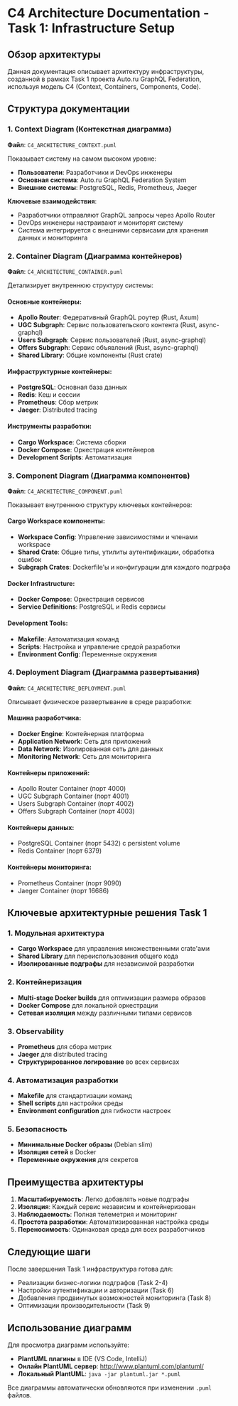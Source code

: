 # C4 Architecture Documentation - Task 1: Infrastructure Setup

## Обзор архитектуры

Данная документация описывает архитектуру инфраструктуры, созданной в рамках Task 1 проекта Auto.ru GraphQL Federation, используя модель C4 (Context, Containers, Components, Code).

## Структура документации

### 1. Context Diagram (Контекстная диаграмма)
**Файл**: `C4_ARCHITECTURE_CONTEXT.puml`

Показывает систему на самом высоком уровне:
- **Пользователи**: Разработчики и DevOps инженеры
- **Основная система**: Auto.ru GraphQL Federation System
- **Внешние системы**: PostgreSQL, Redis, Prometheus, Jaeger

**Ключевые взаимодействия**:
- Разработчики отправляют GraphQL запросы через Apollo Router
- DevOps инженеры настраивают и мониторят систему
- Система интегрируется с внешними сервисами для хранения данных и мониторинга

### 2. Container Diagram (Диаграмма контейнеров)
**Файл**: `C4_ARCHITECTURE_CONTAINER.puml`

Детализирует внутреннюю структуру системы:

#### Основные контейнеры:
- **Apollo Router**: Федеративный GraphQL роутер (Rust, Axum)
- **UGC Subgraph**: Сервис пользовательского контента (Rust, async-graphql)
- **Users Subgraph**: Сервис пользователей (Rust, async-graphql)
- **Offers Subgraph**: Сервис объявлений (Rust, async-graphql)
- **Shared Library**: Общие компоненты (Rust crate)

#### Инфраструктурные контейнеры:
- **PostgreSQL**: Основная база данных
- **Redis**: Кеш и сессии
- **Prometheus**: Сбор метрик
- **Jaeger**: Distributed tracing

#### Инструменты разработки:
- **Cargo Workspace**: Система сборки
- **Docker Compose**: Оркестрация контейнеров
- **Development Scripts**: Автоматизация

### 3. Component Diagram (Диаграмма компонентов)
**Файл**: `C4_ARCHITECTURE_COMPONENT.puml`

Показывает внутреннюю структуру ключевых контейнеров:

#### Cargo Workspace компоненты:
- **Workspace Config**: Управление зависимостями и членами workspace
- **Shared Crate**: Общие типы, утилиты аутентификации, обработка ошибок
- **Subgraph Crates**: Dockerfile'ы и конфигурации для каждого подграфа

#### Docker Infrastructure:
- **Docker Compose**: Оркестрация сервисов
- **Service Definitions**: PostgreSQL и Redis сервисы

#### Development Tools:
- **Makefile**: Автоматизация команд
- **Scripts**: Настройка и управление средой разработки
- **Environment Config**: Переменные окружения

### 4. Deployment Diagram (Диаграмма развертывания)
**Файл**: `C4_ARCHITECTURE_DEPLOYMENT.puml`

Описывает физическое развертывание в среде разработки:

#### Машина разработчика:
- **Docker Engine**: Контейнерная платформа
- **Application Network**: Сеть для приложений
- **Data Network**: Изолированная сеть для данных
- **Monitoring Network**: Сеть для мониторинга

#### Контейнеры приложений:
- Apollo Router Container (порт 4000)
- UGC Subgraph Container (порт 4001)
- Users Subgraph Container (порт 4002)
- Offers Subgraph Container (порт 4003)

#### Контейнеры данных:
- PostgreSQL Container (порт 5432) с persistent volume
- Redis Container (порт 6379)

#### Контейнеры мониторинга:
- Prometheus Container (порт 9090)
- Jaeger Container (порт 16686)

## Ключевые архитектурные решения Task 1

### 1. Модульная архитектура
- **Cargo Workspace** для управления множественными crate'ами
- **Shared Library** для переиспользования общего кода
- **Изолированные подграфы** для независимой разработки

### 2. Контейнеризация
- **Multi-stage Docker builds** для оптимизации размера образов
- **Docker Compose** для локальной оркестрации
- **Сетевая изоляция** между различными типами сервисов

### 3. Observability
- **Prometheus** для сбора метрик
- **Jaeger** для distributed tracing
- **Структурированное логирование** во всех сервисах

### 4. Автоматизация разработки
- **Makefile** для стандартизации команд
- **Shell scripts** для настройки среды
- **Environment configuration** для гибкости настроек

### 5. Безопасность
- **Минимальные Docker образы** (Debian slim)
- **Изоляция сетей** в Docker
- **Переменные окружения** для секретов

## Преимущества архитектуры

1. **Масштабируемость**: Легко добавлять новые подграфы
2. **Изоляция**: Каждый сервис независим и контейнеризован
3. **Наблюдаемость**: Полная телеметрия и мониторинг
4. **Простота разработки**: Автоматизированная настройка среды
5. **Переносимость**: Одинаковая среда для всех разработчиков

## Следующие шаги

После завершения Task 1 инфраструктура готова для:
- Реализации бизнес-логики подграфов (Task 2-4)
- Настройки аутентификации и авторизации (Task 6)
- Добавления продвинутых возможностей мониторинга (Task 8)
- Оптимизации производительности (Task 9)

## Использование диаграмм

Для просмотра диаграмм используйте:
- **PlantUML плагины** в IDE (VS Code, IntelliJ)
- **Онлайн PlantUML сервер**: http://www.plantuml.com/plantuml/
- **Локальный PlantUML**: `java -jar plantuml.jar *.puml`

Все диаграммы автоматически обновляются при изменении `.puml` файлов.